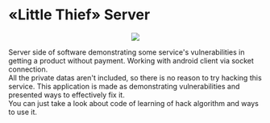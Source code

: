 # «Little Thief» Server
<p align="center"><img src="https://raw.githubusercontent.com/russdreamer/Photo-thief-Android/master/app/src/main/res/mipmap-xxxhdpi/ic_launcher_round.png"></p>

Server side of software demonstrating some service's vulnerabilities in getting a product without payment. Working with android client via socket connection.</br>
All the private datas aren't included, so there is no reason to try hacking this service.  This application is made as demonstrating vulnerabilities and presented ways to effectively fix it.</br>
You can just take a look about code of learning of hack algorithm and ways to use it.

